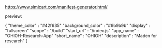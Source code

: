 https://www.simicart.com/manifest-generator.html/

preview:

{
"theme_color" : "#42f635"
"background_color" : "#9b9b9b"
"display" : "fullscreen"
"scope" : "/build"
"start_url" : "/index.js"
"app_name" : "OHIOH-Research-App"
"short_name" : "OHIOH"
"description" : "Maden for research"
}
